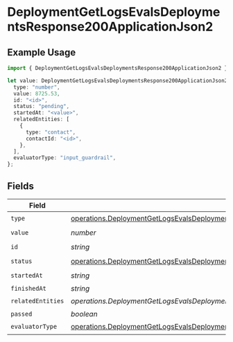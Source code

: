 # DeploymentGetLogsEvalsDeploymentsResponse200ApplicationJson2

## Example Usage

```typescript
import { DeploymentGetLogsEvalsDeploymentsResponse200ApplicationJson2 } from "@orq-ai/node/models/operations";

let value: DeploymentGetLogsEvalsDeploymentsResponse200ApplicationJson2 = {
  type: "number",
  value: 8725.53,
  id: "<id>",
  status: "pending",
  startedAt: "<value>",
  relatedEntities: [
    {
      type: "contact",
      contactId: "<id>",
    },
  ],
  evaluatorType: "input_guardrail",
};
```

## Fields

| Field                                                                                                                                                                                                                                    | Type                                                                                                                                                                                                                                     | Required                                                                                                                                                                                                                                 | Description                                                                                                                                                                                                                              |
| ---------------------------------------------------------------------------------------------------------------------------------------------------------------------------------------------------------------------------------------- | ---------------------------------------------------------------------------------------------------------------------------------------------------------------------------------------------------------------------------------------- | ---------------------------------------------------------------------------------------------------------------------------------------------------------------------------------------------------------------------------------------- | ---------------------------------------------------------------------------------------------------------------------------------------------------------------------------------------------------------------------------------------- |
| `type`                                                                                                                                                                                                                                   | [operations.DeploymentGetLogsEvalsDeploymentsResponse200ApplicationJSONResponseBodyData3Evals7Type](../../models/operations/deploymentgetlogsevalsdeploymentsresponse200applicationjsonresponsebodydata3evals7type.md)                   | :heavy_check_mark:                                                                                                                                                                                                                       | N/A                                                                                                                                                                                                                                      |
| `value`                                                                                                                                                                                                                                  | *number*                                                                                                                                                                                                                                 | :heavy_check_mark:                                                                                                                                                                                                                       | N/A                                                                                                                                                                                                                                      |
| `id`                                                                                                                                                                                                                                     | *string*                                                                                                                                                                                                                                 | :heavy_check_mark:                                                                                                                                                                                                                       | N/A                                                                                                                                                                                                                                      |
| `status`                                                                                                                                                                                                                                 | [operations.DeploymentGetLogsEvalsDeploymentsResponse200ApplicationJSONResponseBodyData3Evals7Status](../../models/operations/deploymentgetlogsevalsdeploymentsresponse200applicationjsonresponsebodydata3evals7status.md)               | :heavy_check_mark:                                                                                                                                                                                                                       | N/A                                                                                                                                                                                                                                      |
| `startedAt`                                                                                                                                                                                                                              | *string*                                                                                                                                                                                                                                 | :heavy_check_mark:                                                                                                                                                                                                                       | N/A                                                                                                                                                                                                                                      |
| `finishedAt`                                                                                                                                                                                                                             | *string*                                                                                                                                                                                                                                 | :heavy_minus_sign:                                                                                                                                                                                                                       | N/A                                                                                                                                                                                                                                      |
| `relatedEntities`                                                                                                                                                                                                                        | *operations.DeploymentGetLogsEvalsDeploymentsResponse200ApplicationJSONResponseBodyData3Evals7RelatedEntities*[]                                                                                                                         | :heavy_check_mark:                                                                                                                                                                                                                       | N/A                                                                                                                                                                                                                                      |
| `passed`                                                                                                                                                                                                                                 | *boolean*                                                                                                                                                                                                                                | :heavy_minus_sign:                                                                                                                                                                                                                       | N/A                                                                                                                                                                                                                                      |
| `evaluatorType`                                                                                                                                                                                                                          | [operations.DeploymentGetLogsEvalsDeploymentsResponse200ApplicationJSONResponseBodyData3Evals7EvaluatorType](../../models/operations/deploymentgetlogsevalsdeploymentsresponse200applicationjsonresponsebodydata3evals7evaluatortype.md) | :heavy_check_mark:                                                                                                                                                                                                                       | N/A                                                                                                                                                                                                                                      |